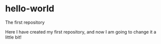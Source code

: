 # hello-world
The first repository

Here I have created my first repository, and now I am going to change it a little bit!
